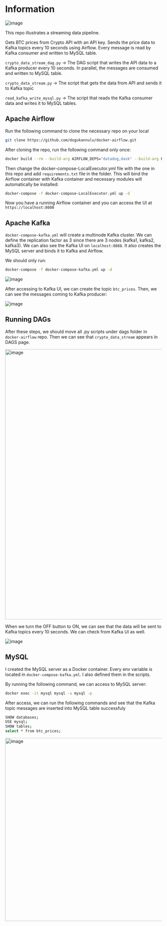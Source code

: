 # Information
![image](https://github.com/dogukannulu/crypto_api_kafka_airflow_streaming/assets/91257958/8cf1c934-967d-43b7-8b37-30d7504cb181)


This repo illustrates a streaming data pipeline.

Gets BTC prices from Crypto API with an API key. Sends the price data to Kafka topics every 10 seconds using Airflow. Every message is read by Kafka consumer and written to MySQL table.

`crypto_data_stream_dag.py` -> The DAG script that writes the API data to a Kafka producer every 10 seconds. In parallel, the messages are consumed and written to MySQL table.

`crypto_data_stream.py` -> The script that gets the data from API and sends it to Kafka topic

`read_kafka_write_mysql.py` -> The script that reads the Kafka consumer data and writes it to MySQL tables.


## Apache Airflow

Run the following command to clone the necessary repo on your local

```bash
git clone https://github.com/dogukannulu/docker-airflow.git
```
After cloning the repo, run the following command only once:

```bash
docker build --rm --build-arg AIRFLOW_DEPS="datadog,dask" --build-arg PYTHON_DEPS="flask_oauthlib>=0.9" -t puckel/docker-airflow .
```

Then change the docker-compose-LocalExecutor.yml file with the one in this repo and add `requirements.txt` file in the folder. This will bind the Airflow container with Kafka container and necessary modules will automatically be installed:

```bash
docker-compose -f docker-compose-LocalExecutor.yml up -d
```

Now you have a running Airflow container and you can access the UI at `https://localhost:8080`

## Apache Kafka

`docker-compose-kafka.yml` will create a multinode Kafka cluster. We can define the replication factor as 3 since there are 3 nodes (kafka1, kafka2, kafka3). We can also see the Kafka UI on `localhost:8888`. It also creates the MySQL server and binds it to Kafka and Airflow.

We should only run:

```bash
docker-compose -f docker-compose-kafka.yml up -d
```

![image](https://github.com/dogukannulu/crypto_api_kafka_airflow_streaming/assets/91257958/0cd84ffa-8d20-4db8-8900-c5d3413e0403)

After accessing to Kafka UI, we can create the topic `btc_prices`. Then, we can see the messages coming to Kafka producer:

![image](https://github.com/dogukannulu/crypto_api_kafka_airflow_streaming/assets/91257958/693e858e-6bca-4967-ac70-edb5304db723)


## Running DAGs

After these steps, we should move all .py scripts under dags folder in `docker-airflow` repo. Then we can see that `crypto_data_stream` appears in DAGS page.

<img width="866" alt="image" src="https://github.com/dogukannulu/crypto_api_kafka_airflow_streaming/assets/91257958/bcc0726a-3739-4e2a-a62f-ee1869ce545f">


When we turn the OFF button to ON, we can see that the data will be sent to Kafka topics every 10 seconds. We can check from Kafka UI as well.

![image](https://github.com/dogukannulu/crypto_api_kafka_airflow_streaming/assets/91257958/fd8bbf33-fe9a-4d99-be79-b023500d4372)

## MySQL
I created the MySQL server as a Docker container. Every env variable is located in `docker-compose-kafka.yml`. I also defined them in the scripts.

By running the following command, we can access to MySQL server:

```bash
docker exec -it mysql mysql -u mysql -p
```

After access, we can run the following commands and see that the Kafka topic messages are inserted into MySQL table successfuly

```bash
SHOW databases;
USE mysql;
SHOW tables;
select * from btc_prices;
```

<img width="587" alt="image" src="https://github.com/dogukannulu/crypto_api_kafka_airflow_streaming/assets/91257958/f8f69518-1b0d-47cc-b4c5-b11e4a01e7ae">


